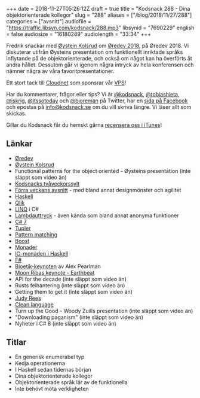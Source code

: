 +++
date = 2018-11-27T05:26:12Z
draft = true
title = "Kodsnack 288 - Dina objektorienterade kollegor"
slug = "288"
aliases = ["/blog/2018/11/27/288"]
categories = ["avsnitt"]
audiofile = "https://traffic.libsyn.com/kodsnack/288.mp3"
libsynid = "7690229"
english = false
audiosize = "16180289"
audiolength = "33:34"
+++

Fredrik snackar med [Øystein Kolsrud](https://www.linkedin.com/in/%C3%B8ystein-kolsrud-6a4ba21/?originalSubdomain=se) om [Øredev 2018](http://oredev.org/2018/home), på Øredev 2018. Vi diskuterar utifrån Øysteins presentation om funktionellt inriktade språks inflytande på de objektorienterade, och också om något kan ha överförts åt andra hållet. Dessutom går vi igenom några intryck av hela konferensen och nämner några av våra favoritpresentationer.

Ett stort tack till [Cloudnet](http://www.cloudnet.se) som sponsrar vår [VPS](http://en.wikipedia.org/wiki/Virtual_private_server)!

Har du kommentarer, frågor eller tips? Vi är [@kodsnack](https://www.twitter.com/kodsnack), [@tobiashieta](https://www.twitter.com/tobiashieta), [@iskrig](https://www.twitter.com/iskrig), [@itssotoday](https://twitter.com/itssotoday) och [@bjoreman](https://www.twitter.com/bjoreman) på Twitter, har en [sida på Facebook](https://www.facebook.com/kodsnack) och epostas på [info@kodsnack.se](mailto:info@kodsnack.se) om du vill skriva längre. Vi läser allt som skickas.

Gillar du Kodsnack får du hemskt gärna [recensera oss i iTunes](http://itunes.apple.com/se/podcast/kodsnack/id561631498?l=en)!

## Länkar ##
* [Øredev](http://oredev.org/2018/home)
* [Øystein Kolsrud](https://www.linkedin.com/in/%C3%B8ystein-kolsrud-6a4ba21/?originalSubdomain=se)
* Functional patterns for the object oriented - Øysteins presentation (inte släppt som video än)
* [Kodsnacks tvåveckorssylt](https://itch.io/jam/kodsnacks-2veckorssylt)
* [Förra veckans avsnitt](https://kodsnack.se/287/) - med bland annat designmönster och agilitet
* [Haskell](https://en.wikipedia.org/wiki/Haskell_%28programming_language%29)
* [Qlik](https://www.qlik.com/us)
* [LINQ](https://en.wikipedia.org/wiki/Language_Integrated_Query) i C#
* [Lambdauttryck](https://en.wikipedia.org/wiki/Anonymous_function) - även kända som bland annat anonyma funktioner
* [C# 7](https://blogs.msdn.microsoft.com/dotnet/2016/08/24/whats-new-in-csharp-7-0/)
* [Tupler](https://en.wikipedia.org/wiki/Tuple)
* [Pattern matching](https://en.wikipedia.org/wiki/Pattern_matching)
* [Boost](https://www.boost.org/)
* [Monader](https://en.wikipedia.org/wiki/Monad_%28functional_programming%29)
* [IO-monaden i Haskell](http://learnyouahaskell.com/input-and-output)
* [F#](https://en.wikipedia.org/wiki/F_Sharp_%28programming_language%29)
* [Bioetik-keynoten](https://vimeo.com/302034514) av Alex Pearlman
* [Moon Ribas keynote - Earthbeat](https://vimeo.com/302035029)
* API for the decade (inte släppt som video än)
* Rusts felhantering (inte släppt som video än)
* Getting them to get it (inte släppt som video än)
* [Judy Rees](https://judyrees.co.uk/judy-rees/)
* [Clean language](https://en.wikipedia.org/wiki/Clean_Language)
* Turn up the Good - Woody Zuills presentation (inte släppt som video än)
* "Downloading paganism" (inte släppt som video än)
* Nyheter i C# 8 (inte släppt som video än)

## Titlar ##
* En generisk enumerabel typ
* Kedja operationerna
* I Haskell sedan tidernas början
* Dina objektorienterade kollegor
* Objektorienterade språk lär av de funktionella
* Inte behövt möta verkligheten